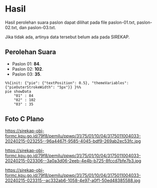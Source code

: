 # Hasil

Hasil perolehan suara paslon dapat dilihat pada file paslon-01.txt, paslon-02.txt, dan paslon-03.txt.

Jika tidak ada, artinya data tersebut belum ada pada SIREKAP.

## Perolehan Suara

 * Paslon 01: **84**.
 * Paslon 02: **102**.
 * Paslon 03: **35**.

```mermaid
%%{init: {"pie": {"textPosition": 0.5}, "themeVariables": {"pieOuterStrokeWidth": "5px"}} }%%
pie showData
    "01" : 84
    "02" : 102
    "03" : 35
```
## Foto C Plano

https://sirekap-obj-formc.kpu.go.id/79f8/pemilu/ppwp/31/75/01/10/04/3175011004033-20240215-023255--96a4467f-9585-4045-bdf9-269ab2ec53fc.jpg

https://sirekap-obj-formc.kpu.go.id/79f8/pemilu/ppwp/31/75/01/10/04/3175011004033-20240215-023306--3a0a3d06-2eeb-4e4b-b725-8fccd7bfe7b3.jpg

https://sirekap-obj-formc.kpu.go.id/79f8/pemilu/ppwp/31/75/01/10/04/3175011004033-20240215-023315--ac332ab6-1058-4e97-a0f1-50ed48385588.jpg
